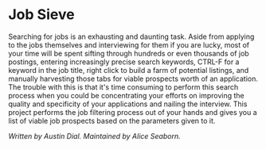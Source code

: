 # Job Sieve

Searching for jobs is an exhausting and daunting task. Aside from applying to the jobs themselves and interviewing for them if you are lucky, most of your time will be spent sifting through hundreds or even thousands of job postings, entering increasingly precise search keywords, CTRL-F for a keyword in the job title, right click to build a farm of potential listings, and manually harvesting those tabs for viable prospects worth of an application. The trouble with this is that it's time consuming to perform this search process when you could be concentrating your efforts on improving the quality and specificity of your applications and nailing the interview. This project performs the job filtering process out of your hands and gives you a list of viable job prospects based on the parameters given to it.


*Written by Austin Dial. Maintained by Alice Seaborn.*

